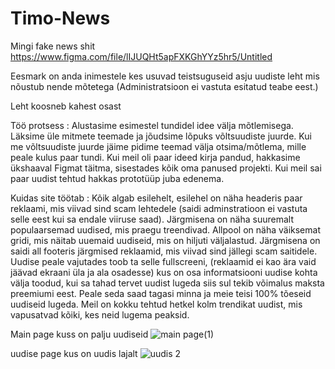 # Timo-News
Mingi fake news shit
https://www.figma.com/file/lIJUQHt5apFXKGhYYz5hr5/Untitled


Eesmark on anda inimestele kes usuvad teistsuguseid asju uudiste leht mis nõustub nende mõtetega
(Administratsioon ei vastuta esitatud teabe eest.)

Leht koosneb kahest osast


Töö protsess :
Alustasime esimestel tundidel idee välja mõtlemisega. Läksime üle mitmete teemade ja jõudsime lõpuks võltsuudiste juurde. Kui me võltsuudiste juurde jäime pidime teemad välja otsima/mõtlema, mille peale kulus paar tundi. Kui meil oli paar ideed kirja pandud, hakkasime ükshaaval Figmat täitma, sisestades kõik oma panused projekti. Kui meil sai paar uudist tehtud hakkas prototüüp juba edenema.

Kuidas site töötab :
Kõik algab esilehelt, esilehel on näha headeris paar reklaami, mis viivad sind scam lehtedele (saidi adminstratioon ei vastuta selle eest kui sa endale viiruse saad). Järgmisena on näha suuremalt populaarsemad uudised, mis praegu treendivad. Allpool on näha väiksemat gridi, mis näitab uuemaid uudiseid, mis on hiljuti väljalastud. Järgmisena on saidi all footeris järgmised reklaamid, mis viivad sind jällegi scam saitidele. 
Uudise peale vajutades toob ta selle fullscreeni, (reklaamid ei kao ära vaid jäävad ekraani üla ja ala osadesse) kus on osa informatsiooni uudise kohta välja toodud, kui sa tahad tervet uudist lugeda siis sul tekib võimalus maksta preemiumi eest.
Peale seda saad tagasi minna ja meie teisi 100% tõeseid uudiseid lugeda.
Meil on kokku tehtud hetkel kolm trendikat uudist, mis vapusatvad kõiki, kes neid lugema peaksid.


Main page kuss on palju uudiseid
![main page(1)](https://user-images.githubusercontent.com/93149372/165891252-b904fcf6-e53a-48e8-8f49-b99403f5eae4.png)


uudise page kus on uudis lajalt
![uudis 2](https://user-images.githubusercontent.com/93149372/165890841-ef2ac87b-f270-4ba1-ba7f-d795a594c70c.png)
